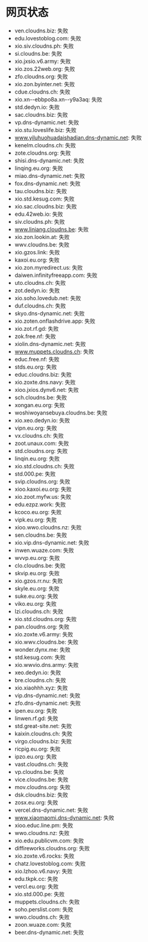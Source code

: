 # 网页状态
- ven.cloudns.biz: 失败
- edu.lovestoblog.com: 失败
- xio.siv.cloudns.ph: 失败
- si.cloudns.be: 失败
- xio.jxsio.v6.army: 失败
- xio.zos.22web.org: 失败
- zfo.cloudns.org: 失败
- xio.zon.byinter.net: 失败
- cdue.cloudns.ch: 失败
- xio.xn--ebbpo8a.xn--y9a3aq: 失败
- std.dedyn.io: 失败
- sac.cloudns.biz: 失败
- vp.dns-dynamic.net: 失败
- xio.stu.loveslife.biz: 失败
- www.yiluhuohuadaishadian.dns-dynamic.net: 失败
- kenelm.cloudns.ch: 失败
- zote.cloudns.org: 失败
- shisi.dns-dynamic.net: 失败
- linqing.eu.org: 失败
- miao.dns-dynamic.net: 失败
- fox.dns-dynamic.net: 失败
- tau.cloudns.biz: 失败
- xio.std.kesug.com: 失败
- xio.sac.cloudns.biz: 失败
- edu.42web.io: 失败
- siv.cloudns.ph: 失败
- www.liniang.cloudns.be: 失败
- xio.zon.lookin.at: 失败
- wwv.cloudns.be: 失败
- xio.gzos.link: 失败
- kaxoi.eu.org: 失败
- xio.zon.myredirect.us: 失败
- daiwen.infinityfreeapp.com: 失败
- uto.cloudns.ch: 失败
- zot.dedyn.io: 失败
- xio.soho.lovedub.net: 失败
- duf.cloudns.ch: 失败
- skyo.dns-dynamic.net: 失败
- xio.zoten.onflashdrive.app: 失败
- xio.zot.rf.gd: 失败
- zok.free.nf: 失败
- xiolin.dns-dynamic.net: 失败
- www.muppets.cloudns.ch: 失败
- educ.free.nf: 失败
- stds.eu.org: 失败
- educ.cloudns.biz: 失败
- xio.zoxte.dns.navy: 失败
- xioo.jxios.dynv6.net: 失败
- sch.cloudns.be: 失败
- xongan.eu.org: 失败
- woshiwoyansebuya.cloudns.be: 失败
- xio.xeo.dedyn.io: 失败
- vipn.eu.org: 失败
- vx.cloudns.ch: 失败
- zoot.unaux.com: 失败
- std.cloudns.org: 失败
- linqin.eu.org: 失败
- xio.std.cloudns.ch: 失败
- std.000.pe: 失败
- svip.cloudns.org: 失败
- xioo.kaxoi.eu.org: 失败
- xio.zoot.myfw.us: 失败
- edu.ezpz.work: 失败
- kcoco.eu.org: 失败
- vipk.eu.org: 失败
- xioo.wwo.cloudns.nz: 失败
- sen.cloudns.be: 失败
- xio.vip.dns-dynamic.net: 失败
- inwen.wuaze.com: 失败
- wvvp.eu.org: 失败
- clo.cloudns.be: 失败
- skvip.eu.org: 失败
- xio.gzos.rr.nu: 失败
- skyle.eu.org: 失败
- suke.eu.org: 失败
- viko.eu.org: 失败
- lzi.cloudns.ch: 失败
- xio.std.cloudns.org: 失败
- pan.cloudns.org: 失败
- xio.zoxte.v6.army: 失败
- xio.wwv.cloudns.be: 失败
- wonder.dynx.me: 失败
- std.kesug.com: 失败
- xio.wwvio.dns.army: 失败
- xeo.dedyn.io: 失败
- bre.cloudns.ch: 失败
- xio.xiaohhh.xyz: 失败
- vip.dns-dynamic.net: 失败
- zfo.dns-dynamic.net: 失败
- ipen.eu.org: 失败
- linwen.rf.gd: 失败
- std.great-site.net: 失败
- kaixin.cloudns.ch: 失败
- virgo.cloudns.biz: 失败
- ricpig.eu.org: 失败
- ipzo.eu.org: 失败
- vast.cloudns.ch: 失败
- vp.cloudns.be: 失败
- vice.cloudns.be: 失败
- mov.cloudns.org: 失败
- dsk.cloudns.biz: 失败
- zosx.eu.org: 失败
- vercel.dns-dynamic.net: 失败
- www.xiaomaomi.dns-dynamic.net: 失败
- xioo.educ.line.pm: 失败
- wwo.cloudns.nz: 失败
- xio.edu.publicvm.com: 失败
- diffireworks.cloudns.org: 失败
- xio.zoxte.v6.rocks: 失败
- chatz.lovestoblog.com: 失败
- xio.lzhoo.v6.navy: 失败
- edu.tkpk.cc: 失败
- vercl.eu.org: 失败
- xio.std.000.pe: 失败
- muppets.cloudns.ch: 失败
- soho.perslist.com: 失败
- wwo.cloudns.ch: 失败
- zoon.wuaze.com: 失败
- beer.dns-dynamic.net: 失败

